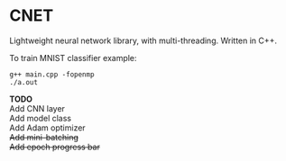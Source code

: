 # CNET
Lightweight neural network library, with multi-threading. Written in C++.

To train MNIST classifier example:
```
g++ main.cpp -fopenmp
./a.out
```

**TODO**   
Add CNN layer  
Add model class  
Add Adam optimizer  
~~Add mini-batching~~  
~~Add epoch progress bar~~   
